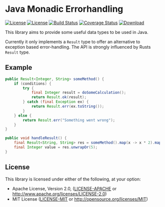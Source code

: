 # Java Monadic Errorhandling

[![License](https://img.shields.io/badge/license-MIT-green.svg)](https://github.com/vbrandl/countmap/blob/master/LICENSE-MIT)
[![License](https://img.shields.io/badge/license-Apache-green.svg)](https://github.com/vbrandl/countmap/blob/master/LICENSE-APACHE)
[![Build Status](https://travis-ci.org/vbrandl/java-errorhandling.svg?branch=master)](https://travis-ci.org/vbrandl/java-errorhandling)
[![Coverage Status](https://coveralls.io/repos/github/vbrandl/java-errorhandling/badge.svg?branch=master)](https://coveralls.io/github/vbrandl/java-errorhandling?branch=master)
[![Download](https://api.bintray.com/packages/vbrandl/maven/error-handling/images/download.svg)](https://bintray.com/vbrandl/maven/error-handling/_latestVersion)

This library aims to provide some useful data types to be used in Java.

Currently it only implements a `Result` type to offer an alternative to
exception based error-handling. The API is strongly influenced by Rusts `Result`
type.

## Example

```java
public Result<Integer, String> someMethod() {
    if (conditions) {
        try {
            final Integer result = doSomeCalculation();
            return Result.ok(result);
        } catch (final Exception ex) {
            return Result.err(ex.toString());
        }
    } else {
        return Result.err("Something went wrong");
    }
}

public void handleResult() {
    final Result<String, String> res = someMethod().map(x -> x * 2).map(x -> x.toString());
    final Integer value = res.unwrapOr(5);
}
```

## License

This library is licensed under either of the following, at your option:

 * Apache License, Version 2.0, ([LICENSE-APACHE](LICENSE-APACHE) or
http://www.apache.org/licenses/LICENSE-2.0)
  * MIT License ([LICENSE-MIT](LICENSE-MIT) or
http://opensource.org/licenses/MIT)
